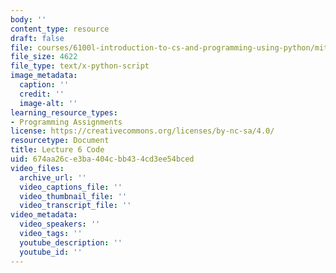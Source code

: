 ```yaml
---
body: ''
content_type: resource
draft: false
file: courses/6100l-introduction-to-cs-and-programming-using-python/mit6_100l_f22_lec06_code.py
file_size: 4622
file_type: text/x-python-script
image_metadata:
  caption: ''
  credit: ''
  image-alt: ''
learning_resource_types:
- Programming Assignments
license: https://creativecommons.org/licenses/by-nc-sa/4.0/
resourcetype: Document
title: Lecture 6 Code
uid: 674aa26c-e3ba-404c-bb43-4cd3ee54bced
video_files:
  archive_url: ''
  video_captions_file: ''
  video_thumbnail_file: ''
  video_transcript_file: ''
video_metadata:
  video_speakers: ''
  video_tags: ''
  youtube_description: ''
  youtube_id: ''
---
```

